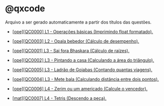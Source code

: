 # @qxcode

Arquivo a ser gerado automaticamente a partir dos títulos das questões.

- [[ope][QC0000] L1 - Operações básicas
(Imprimindo float formatado).](base/0000/Readme.md#qxcode)

- [[ope][QC0003] L2 - Opala bebedor
(Cálculo de desempenho).](base/0003/Readme.md#qxcode)

- [[ope][QC0001] L3 - Sai fora Bhaskara
(Cálculo de raízes).](base/0001/Readme.md#qxcode)

- [[ope][QC0002] L3 - Pintando a casa
(Calculando a área do triângulo).](base/0002/Readme.md#qxcode)

- [[ope][QC0005] L3 - Ladrão de Goiabas
(Contando quantas viagens).](base/0005/Readme.md#qxcode)

- [[ope][QC0004] L3 - Mete bala
(Calculando distância entre dois pontos).](base/0004/Readme.md#qxcode)

- [[ope][QC0006] L4 - Zerim ou um americado
(Calcule o vencedor).](base/0006/Readme.md#qxcode)

- [[mat][QC0007] L4 - Tetris
(Descendo a peça).](base/0007/Readme.md#qxcode)


